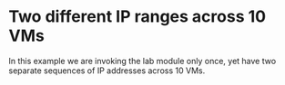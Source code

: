# Two different IP ranges across 10 VMs

In this example we are invoking the lab module only once, yet have two separate sequences of IP addresses across 10 VMs.

